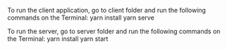 To run the client application, go to client folder and run the following commands on the Terminal:
  yarn install
  yarn serve

To run the server, go to server folder and run the following commands on the Terminal:
  yarn install
  yarn start

